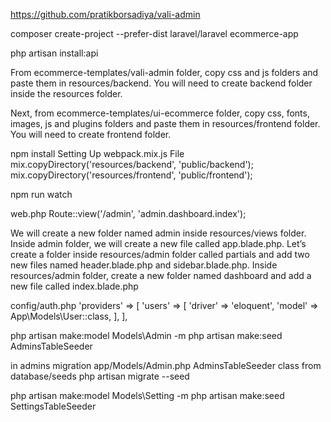 https://github.com/pratikborsadiya/vali-admin

composer create-project --prefer-dist laravel/laravel ecommerce-app

php artisan install:api

From ecommerce-templates/vali-admin folder, copy css and js folders and paste them in resources/backend. You will need to create backend folder inside the resources folder.

Next, from ecommerce-templates/ui-ecommerce folder, copy css, fonts, images, js and plugins folders and paste them in resources/frontend folder. You will need to create frontend folder.

npm install
Setting Up webpack.mix.js File
	 mix.copyDirectory('resources/backend', 'public/backend');
	mix.copyDirectory('resources/frontend', 'public/frontend');

npm run watch

web.php
	Route::view('/admin', 'admin.dashboard.index');
	
We will create a new folder named admin inside resources/views folder. Inside admin folder, we will create a new file called app.blade.php.	
Let’s create a folder inside resources/admin folder called partials and add two new files named header.blade.php and sidebar.blade.php.
Inside resources/admin folder, create a new folder named dashboard and add a new file called index.blade.php
	

config/auth.php
	'providers' => [
		'users' => [
			'driver' => 'eloquent',
			'model' => App\Models\User::class,
		],
	],

php artisan make:model Models\Admin -m
php artisan make:seed AdminsTableSeeder		

in admins migration 
app/Models/Admin.php
AdminsTableSeeder class from database/seeds
php artisan migrate --seed

php artisan make:model Models\Setting -m
php artisan make:seed SettingsTableSeeder